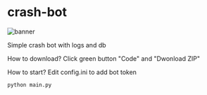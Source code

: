 # crash-bot

![banner](https://i0.wp.com/gridinsoft.com/blogs/wp-content/uploads/2020/05/discord_01.jpg?resize=1140%2C600&ssl=1)

Simple crash bot with logs and db

How to download? Click green button "Code" and "Dwonload ZIP"

How to start?
Edit config.ini to add bot token
```bash
python main.py
```
